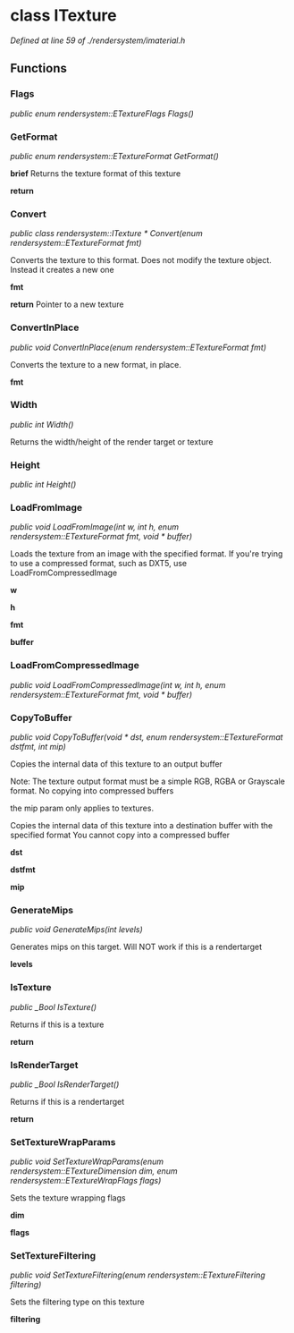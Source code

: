 # class ITexture

*Defined at line 59 of ./rendersystem/imaterial.h*

## Functions

### Flags

*public enum rendersystem::ETextureFlags Flags()*

### GetFormat

*public enum rendersystem::ETextureFormat GetFormat()*



**brief** Returns the texture format of this texture

**return**

### Convert

*public class rendersystem::ITexture * Convert(enum rendersystem::ETextureFormat fmt)*

 Converts the texture to this format. Does not modify the texture object. Instead it creates a new one

**fmt**

**return** Pointer to a new texture

### ConvertInPlace

*public void ConvertInPlace(enum rendersystem::ETextureFormat fmt)*

 Converts the texture to a new format, in place.

**fmt**

### Width

*public int Width()*

 Returns the width/height of the render target or texture 

### Height

*public int Height()*

### LoadFromImage

*public void LoadFromImage(int w, int h, enum rendersystem::ETextureFormat fmt, void * buffer)*

 Loads the texture from an image with the specified format. If you're trying to use a compressed format, such as DXT5, use LoadFromCompressedImage

**w**

**h**

**fmt**

**buffer**

### LoadFromCompressedImage

*public void LoadFromCompressedImage(int w, int h, enum rendersystem::ETextureFormat fmt, void * buffer)*

### CopyToBuffer

*public void CopyToBuffer(void * dst, enum rendersystem::ETextureFormat dstfmt, int mip)*

 Copies the internal data of this texture to an output buffer 

 Note: The texture output format must be a simple RGB, RGBA or Grayscale format. No copying into compressed buffers 

 the mip param only applies to textures. 

 Copies the internal data of this texture into a destination buffer with the specified format You cannot copy into a compressed buffer

**dst**

**dstfmt**

**mip**

### GenerateMips

*public void GenerateMips(int levels)*

 Generates mips on this target. Will NOT work if this is a rendertarget

**levels**

### IsTexture

*public _Bool IsTexture()*

 Returns if this is a texture

**return**

### IsRenderTarget

*public _Bool IsRenderTarget()*

 Returns if this is a rendertarget

**return**

### SetTextureWrapParams

*public void SetTextureWrapParams(enum rendersystem::ETextureDimension dim, enum rendersystem::ETextureWrapFlags flags)*

 Sets the texture wrapping flags

**dim**

**flags**

### SetTextureFiltering

*public void SetTextureFiltering(enum rendersystem::ETextureFiltering filtering)*

 Sets the filtering type on this texture

**filtering**



